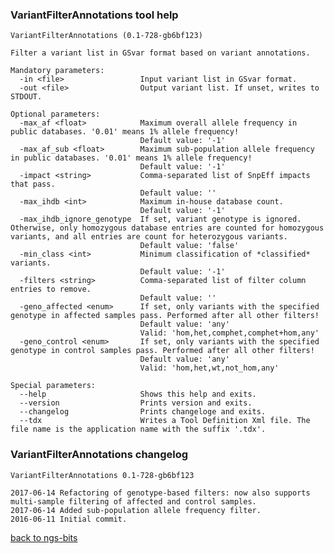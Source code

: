 ### VariantFilterAnnotations tool help
	VariantFilterAnnotations (0.1-728-gb6bf123)
	
	Filter a variant list in GSvar format based on variant annotations.
	
	Mandatory parameters:
	  -in <file>                 Input variant list in GSvar format.
	  -out <file>                Output variant list. If unset, writes to STDOUT.
	
	Optional parameters:
	  -max_af <float>            Maximum overall allele frequency in public databases. '0.01' means 1% allele frequency!
	                             Default value: '-1'
	  -max_af_sub <float>        Maximum sub-population allele frequency in public databases. '0.01' means 1% allele frequency!
	                             Default value: '-1'
	  -impact <string>           Comma-separated list of SnpEff impacts that pass.
	                             Default value: ''
	  -max_ihdb <int>            Maximum in-house database count.
	                             Default value: '-1'
	  -max_ihdb_ignore_genotype  If set, variant genotype is ignored. Otherwise, only homozygous database entries are counted for homozygous variants, and all entries are count for heterozygous variants.
	                             Default value: 'false'
	  -min_class <int>           Minimum classification of *classified* variants.
	                             Default value: '-1'
	  -filters <string>          Comma-separated list of filter column entries to remove.
	                             Default value: ''
	  -geno_affected <enum>      If set, only variants with the specified genotype in affected samples pass. Performed after all other filters!
	                             Default value: 'any'
	                             Valid: 'hom,het,comphet,comphet+hom,any'
	  -geno_control <enum>       If set, only variants with the specified genotype in control samples pass. Performed after all other filters!
	                             Default value: 'any'
	                             Valid: 'hom,het,wt,not_hom,any'
	
	Special parameters:
	  --help                     Shows this help and exits.
	  --version                  Prints version and exits.
	  --changelog                Prints changeloge and exits.
	  --tdx                      Writes a Tool Definition Xml file. The file name is the application name with the suffix '.tdx'.
	
### VariantFilterAnnotations changelog
	VariantFilterAnnotations 0.1-728-gb6bf123
	
	2017-06-14 Refactoring of genotype-based filters: now also supports multi-sample filtering of affected and control samples.
	2017-06-14 Added sub-population allele frequency filter.
	2016-06-11 Initial commit.
[back to ngs-bits](https://github.com/imgag/ngs-bits)